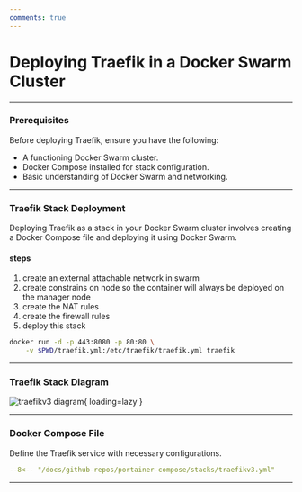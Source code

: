 ```yaml
---
comments: true
---
```



# Deploying Traefik in a Docker Swarm Cluster


---

### Prerequisites

Before deploying Traefik, ensure you have the following:

- A functioning Docker Swarm cluster.
- Docker Compose installed for stack configuration.
- Basic understanding of Docker Swarm and networking.

---

### Traefik Stack Deployment

Deploying Traefik as a stack in your Docker Swarm cluster involves creating a Docker Compose file and deploying it using Docker Swarm.

#### steps

1. create an external attachable network in swarm
2. create constrains on node so the container will always be deployed on the manager node
3. create the NAT rules
4. create the firewall rules
5. deploy this stack

```bash
docker run -d -p 443:8080 -p 80:80 \
    -v $PWD/traefik.yml:/etc/traefik/traefik.yml traefik
```

---

### Traefik Stack Diagram

![traefikv3 diagram](/assets/diagrams/traefikv3.png){ loading=lazy }

---
### Docker Compose File
   Define the Traefik service with necessary configurations.
   
``` yaml linenums="1" 
--8<-- "/docs/github-repos/portainer-compose/stacks/traefikv3.yml"
```

---